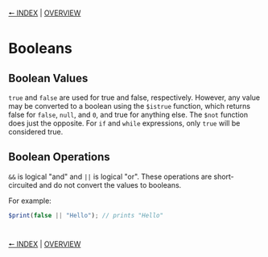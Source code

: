 [🠔 INDEX](index.md) | [OVERVIEW](overview.md)
#

# Booleans

## Boolean Values

`true` and `false` are used for true and false, respectively. However, any value may be converted to a boolean using the `$istrue` function, which returns false for `false`, `null`, and `0`, and true for anything else. The `$not` function does just the opposite. For `if` and `while` expressions, only `true` will be considered true.

## Boolean Operations

`&&` is logical "and" and `||` is logical "or". These operations are short-circuited and do not convert the values to booleans.

For example:

```js
$print(false || "Hello"); // prints "Hello"
```

#
[🠔 INDEX](index.md) | [OVERVIEW](overview.md)